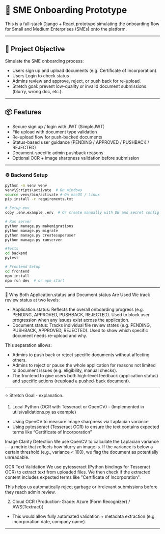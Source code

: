# 💼 SME Onboarding Prototype

This is a full-stack Django + React prototype simulating the onboarding flow for Small and Medium Enterprises (SMEs) onto the platform.

---

## 🎯 Project Objective

Simulate the SME onboarding process:
- Users sign up and upload documents (e.g. Certificate of Incorporation).
- Users Login to check status
- Admins review and approve, reject, or push back for re-upload.
- Stretch goal: prevent low-quality or invalid document submissions (blurry, wrong doc, etc.).

---

## 📦 Features

- Secure sign up / login with JWT (SimpleJWT)
- File upload with document type validation
- Re-upload flow for push-backed documents
- Status-based user guidance (PENDING / APPROVED / PUSHBACK / REJECTED)
- Document-specific admin pushback reasons
- Optional OCR + image sharpness validation before submission

---


### ⚙️ Backend Setup

```bash
python -m venv venv
venv\Scripts\activate  # On Windows
source venv/bin/activate # On macOS / Linux
pip install -r requirements.txt

# Setup env
copy .env.example .env  # Or create manually with DB and secret config

# Run server
python manage.py makemigrations
python manage.py migrate
python manage.py createsuperuser
python manage.py runserver

#Tests
cd backend
pytest

# Frontend Setup
cd frontend
npm install
npm run dev  # or npm start
```
---

📌 Why Both Application.status and Document.status Are Used
We track review status at two levels:
- Application.status: Reflects the overall onboarding progress (e.g. PENDING, APPROVED, PUSHBACK, REJECTED). Used to block user progression when any issues exist across the application.
- Document.status: Tracks individual file review states (e.g. PENDING, PUSHBACK, APPROVED, REJECTED). Used to show which specific document needs re-upload and why.

This separation allows:
- Admins to push back or reject specific documents without affecting others.
- Admins to reject or pause the whole application for reasons not limited to document issues (e.g. eligibility, manual checks).
- The frontend to give users both high-level feedback (application status) and specific actions (reupload a pushed-back document).

---

⭐ Stretch Goal - explanation.

1. Local Python (OCR with Tesseract or OpenCV) - (Implemented in utils/validations.py as example)

- Using OpenCV to measure image sharpness via Laplacian variance
- Using pytesseract (Tesseract OCR) to ensure the text contains expected terms like “Certificate of Incorporation”

Image Clarity Detection
We use OpenCV to calculate the Laplacian variance — a metric that reflects how blurry an image is.
If the variance is below a certain threshold (e.g., variance < 100), we flag the document as potentially unreadable.

OCR Text Validation
We use pytesseract (Python bindings for Tesseract OCR) to extract text from uploaded files.
We then check if the extracted content includes expected terms like "Certificate of Incorporation".

This helps us automatically reject garbage or irrelevant submissions before they reach admin review.

2. Cloud OCR (Production-Grade: Azure (Form Recognizer) / AWS(Textract))

- This would allow fully automated validation + metadata extraction (e.g. incorporation date, company name).

---
